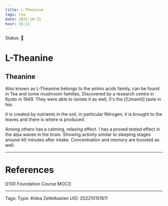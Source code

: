 ```yaml
---
title: L-Theanine
tags: tea
date: 2022-10-15
hour: 16:11
---
```

Status: 🌱
# L-Theanine

## Theanine
Also known as L-Theanine belongs to the amino acids family, can be found in Tea and some mushroom families. Discovered by a research centre in Kyoto in 1949. They were able to isolate it as well, it's the [[Umami]] taste in tea. 

It is created by nutrients in the soil, in particular Nitrogen, it is brought to the leaves and there is where is produced. 

Among others has a calming, relaxing effect. I has a proved tested effect in the alpa waves in the brain. Showing activity similar to sleeping stages around 40 minutes after intake. Concentration and memory are boosted as well.


---
# References
[[100 Foundation Course MOC]]

---
Tags:
Type: #idea
Zettelkasten UID: 202210151611
